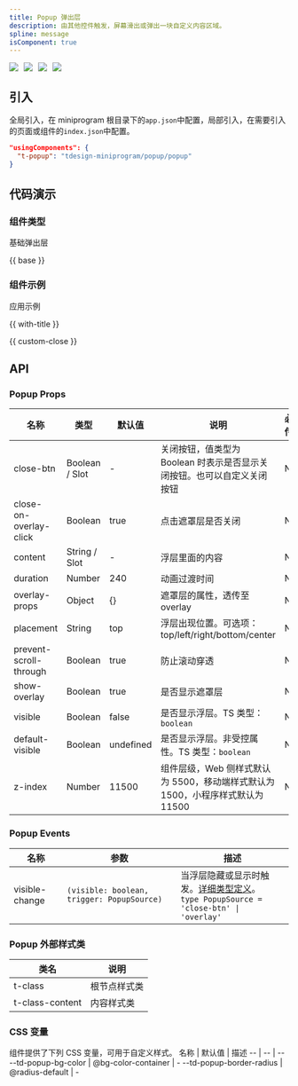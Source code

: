 ```yaml
---
title: Popup 弹出层
description: 由其他控件触发，屏幕滑出或弹出一块自定义内容区域。
spline: message
isComponent: true
---
```


<span class="coverages-badge" style="margin-right: 10px"><img src="https://img.shields.io/badge/coverages%3A%20lines-100%25-blue" /></span><span class="coverages-badge" style="margin-right: 10px"><img src="https://img.shields.io/badge/coverages%3A%20functions-100%25-blue" /></span><span class="coverages-badge" style="margin-right: 10px"><img src="https://img.shields.io/badge/coverages%3A%20statements-100%25-blue" /></span><span class="coverages-badge" style="margin-right: 10px"><img src="https://img.shields.io/badge/coverages%3A%20branches-100%25-blue" /></span>

## 引入

全局引入，在 miniprogram 根目录下的`app.json`中配置，局部引入，在需要引入的页面或组件的`index.json`中配置。

```json
"usingComponents": {
  "t-popup": "tdesign-miniprogram/popup/popup"
}
```

## 代码演示

### 组件类型

基础弹出层

{{ base }}

### 组件示例

应用示例

{{ with-title }}

{{ custom-close }}

## API

### Popup Props

 名称                     | 类型             | 默认值       | 说明                                               | 必传 
------------------------|----------------|-----------|--------------------------------------------------|----
 close-btn              | Boolean / Slot | -         | 关闭按钮，值类型为 Boolean 时表示是否显示关闭按钮。也可以自定义关闭按钮         | N  
 close-on-overlay-click | Boolean        | true      | 点击遮罩层是否关闭                                        | N  
 content                | String / Slot  | -         | 浮层里面的内容                                          | N  
 duration               | Number         | 240       | 动画过渡时间                                           | N  
 overlay-props          | Object         | {}        | 遮罩层的属性，透传至 overlay                               | N  
 placement              | String         | top       | 浮层出现位置。可选项：top/left/right/bottom/center          | N  
 prevent-scroll-through | Boolean        | true      | 防止滚动穿透                                           | N  
 show-overlay           | Boolean        | true      | 是否显示遮罩层                                          | N  
 visible                | Boolean        | false     | 是否显示浮层。TS 类型：`boolean`                           | N  
 default-visible        | Boolean        | undefined | 是否显示浮层。非受控属性。TS 类型：`boolean`                     | N  
 z-index                | Number         | 11500     | 组件层级，Web 侧样式默认为 5500，移动端样式默认为 1500，小程序样式默认为11500 | N  

### Popup Events

 名称             | 参数                                          | 描述                                                                                                                                                          
----------------|---------------------------------------------|-------------------------------------------------------------------------------------------------------------------------------------------------------------
 visible-change | `(visible: boolean, trigger: PopupSource) ` | 当浮层隐藏或显示时触发。[详细类型定义](https://github.com/Tencent/tdesign-miniprogram/tree/develop/src/popup/type.ts)。<br/>`type PopupSource = 'close-btn' \| 'overlay'`<br/> 

### Popup 外部样式类

 类名              | 说明     
-----------------|-------- 
 t-class         | 根节点样式类 
 t-class-content | 内容样式类  

### CSS 变量

组件提供了下列 CSS 变量，可用于自定义样式。
名称 | 默认值 | 描述
-- | -- | --
--td-popup-bg-color | @bg-color-container | -
--td-popup-border-radius | @radius-default | - 
